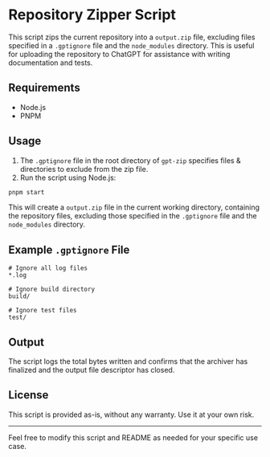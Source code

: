 
# Repository Zipper Script

This script zips the current repository into a `output.zip` file, excluding files specified in a `.gptignore` file and the `node_modules` directory. This is useful for uploading the repository to ChatGPT for assistance with writing documentation and tests.

## Requirements

- Node.js
- PNPM

## Usage

1. The `.gptignore` file in the root directory of `gpt-zip` specifies files & directories to exclude from the zip file.
2. Run the script using Node.js:

```bash
pnpm start
```

This will create a `output.zip` file in the current working directory, containing the repository files, excluding those specified in the `.gptignore` file and the `node_modules` directory.

## Example `.gptignore` File

```plaintext
# Ignore all log files
*.log

# Ignore build directory
build/

# Ignore test files
test/
```

## Output

The script logs the total bytes written and confirms that the archiver has finalized and the output file descriptor has closed.

## License

This script is provided as-is, without any warranty. Use it at your own risk.

---

Feel free to modify this script and README as needed for your specific use case.
